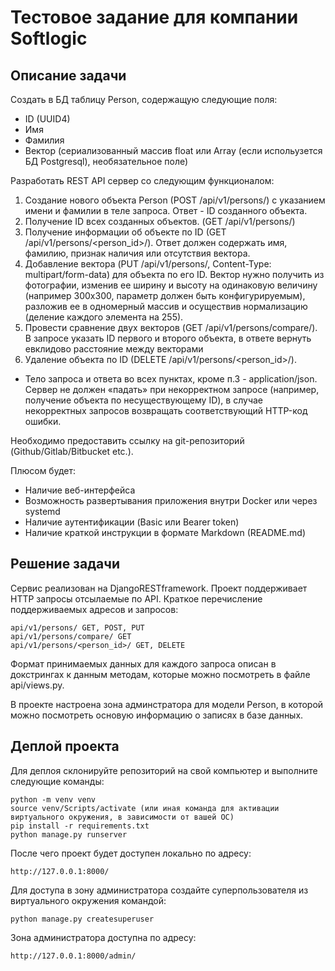 # Тестовое задание для компании Softlogic

## Описание задачи
Создать в БД таблицу Person, содержащую следующие поля:
 - ID (UUID4)
 - Имя
 - Фамилия
 - Вектор (сериализованный массив float или Array (если испольузется БД Postgresql), необязательное поле)

Разработать REST API сервер со следующим функционалом:
1) Создание нового объекта Person (POST /api/v1/persons/) с указанием имени и фамилии в теле запроса. Ответ - ID созданного объекта.
2) Получение ID всех созданных объектов. (GET /api/v1/persons/)
3) Получение информации об объекте по ID (GET /api/v1/persons/<person_id>/). Ответ должен содержать имя, фамилию, признак наличия или отсутствия вектора.
4) Добавление вектора (PUT /api/v1/persons/, Content-Type: multipart/form-data) для объекта по его ID. Вектор нужно получить из фотографии, изменив ее ширину и высоту на одинаковую величину (например 300x300, параметр должен быть конфигурируемым), разложив ее в одномерный массив и осуществив нормализацию (деление каждого элемента на 255).
5) Провести сравнение двух векторов (GET /api/v1/persons/compare/). В запросе указать ID первого и второго объекта, в ответе вернуть евклидово расстояние между векторами
6) Удаление объекта по ID (DELETE /api/v1/persons/<person_id>/).

* Тело запроса и ответа во всех пунктах, кроме п.3 - application/json. Сервер не должен «падать» при некорректном запросе (например, получение объекта по несуществующему ID), в случае некорректных запросов возвращать соответствующий HTTP-код ошибки.

Необходимо предоставить ссылку на git-репозиторий (Github/Gitlab/Bitbucket etc.).

Плюсом будет:

- Наличие веб-интерфейса
- Возможность развертывания приложения внутри Docker или через systemd
- Наличие аутентификации (Basic или Bearer token)
- Наличие краткой инструкции в формате Markdown (README.md)


## Решение задачи
Сервис реализован на DjangoRESTframework.
Проект поддерживает HTTP запросы отсылаемые по API.
Краткое перечисление поддерживаемых адресов и запросов:

    api/v1/persons/ GET, POST, PUT
    api/v1/persons/compare/ GET
    api/v1/persons/<person_id>/ GET, DELETE

Формат принимаемых данных для каждого запроса описан в докстрингах к данным методам, которые можно посмотреть в файле api/views.py.

В проекте настроена зона админстратора для модели Person, в которой можно посмотреть основую информацию о записях в базе данных.

## Деплой проекта
Для деплоя склонируйте репозиторий на свой компьютер и выполните следующие команды:

    python -m venv venv
    source venv/Scripts/activate (или иная команда для активации виртуального окружения, в зависимости от вашей ОС)
    pip install -r requirements.txt
    python manage.py runserver

После чего проект будет доступен локально по адресу:

    http://127.0.0.1:8000/

Для доступа в зону администратора создайте суперпользователя из виртуального окружения командой:

    python manage.py createsuperuser

Зона администратора доступна по адресу:

    http://127.0.0.1:8000/admin/

